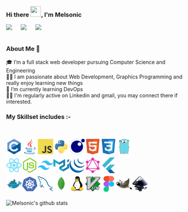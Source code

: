 ### Hi there <img src="https://github.com/TheDudeThatCode/TheDudeThatCode/blob/master/Assets/Hi.gif" width="29px" height="29px" >, I'm Melsonic

<a href="https://twitter.com/Melsonic1">
  <img align="left" width="40px" src="https://camo.githubusercontent.com/35b0b8bfbd8840f35607fb56ad0a139047fd5d6e09ceb060c5c6f0a5abd1044c/68747470733a2f2f6564656e742e6769746875622e696f2f537570657254696e7949636f6e732f696d616765732f7376672f747769747465722e737667" />
</a>
<a href="https://www.linkedin.com/in/madhurjya-kalita-946286221/">
  <img align="left" width="40px" src="https://camo.githubusercontent.com/c8a9c5b414cd812ad6a97a46c29af67239ddaeae08c41724ff7d945fb4c047e5/68747470733a2f2f6564656e742e6769746875622e696f2f537570657254696e7949636f6e732f696d616765732f7376672f6c696e6b6564696e2e737667"  />
</a>
<a href="mailto:madhurjyakalita2017@gmail.com">
  <img align="left" width="43px" src="https://camo.githubusercontent.com/4a3dd8d10a27c272fd04b2ce8ed1a130606f95ea6a76b5e19ce8b642faa18c27/68747470733a2f2f6564656e742e6769746875622e696f2f537570657254696e7949636f6e732f696d616765732f7376672f676d61696c2e737667" />
</a>

<br><br>

### About Me 🚀

🎓 I’m a full stack web developer pursuing Computer Science and Engineering</br>
👨‍💻 I am passionate about Web Development, Graphics Programming and really enjoy learning new things<br>
🌱 I’m currently learning DevOps
<br>
🙋‍♂️ I'm regularly active on Linkedin and gmail, you may connect there if interested.<br>

### My Skillset includes :- 
<br>
<br>
<img align="left" src="https://github.com/devicons/devicon/blob/master/icons/c/c-original.svg" width="43" />
<img align="left" src="https://github.com/devicons/devicon/blob/master/icons/java/java-original.svg" width="43" />
<img align="left" src="https://github.com/devicons/devicon/blob/master/icons/javascript/javascript-original.svg" width="43" />
<img align="left" src="https://github.com/devicons/devicon/blob/master/icons/python/python-original.svg" width="43" />
<img align="left" src="https://github.com/devicons/devicon/blob/master/icons/lua/lua-original.svg" width="43" />
<img align="left" src="https://github.com/devicons/devicon/blob/master/icons/html5/html5-original.svg" width="43" />
<img align="left" src="https://github.com/devicons/devicon/blob/master/icons/css3/css3-original.svg" width="43" />
<img align="left" src="https://github.com/devicons/devicon/blob/master/icons/go/go-original.svg" width="43" />
<br>
<br>
<br>
<img align="left" src="https://github.com/devicons/devicon/blob/master/icons/react/react-original.svg" width="43" />
<img align="left" src="https://github.com/devicons/devicon/blob/master/icons/nodejs/nodejs-original.svg" width="43" />
<img align="left" src="https://github.com/devicons/devicon/blob/master/icons/tailwindcss/tailwindcss-plain.svg" width="43" />
<img align="left" src="https://github.com/devicons/devicon/blob/master/icons/materialui/materialui-original.svg" width="43" />
<img align="left" src="https://github.com/devicons/devicon/blob/master/icons/jquery/jquery-original.svg" width="43" />
<img align="left" src="https://github.com/devicons/devicon/blob/master/icons/graphql/graphql-plain.svg" width="43" />
<img align="left" src="https://github.com/devicons/devicon/blob/master/icons/flutter/flutter-original.svg" width="43" />
<br>
<br>
<br>
<img align="left" src="https://github.com/devicons/devicon/blob/master/icons/docker/docker-original.svg" width="43" />
<img align="left" src="https://github.com/devicons/devicon/blob/master/icons/kubernetes/kubernetes-plain.svg" width="43" />
<img align="left" src="https://github.com/devicons/devicon/blob/master/icons/mysql/mysql-original.svg" width="43" />
<img align="left" src="https://github.com/devicons/devicon/blob/master/icons/mongodb/mongodb-original.svg" width="43" />
<img align="left" src="https://github.com/devicons/devicon/blob/master/icons/linux/linux-original.svg" width="43" />
<img align="left" src="https://github.com/devicons/devicon/blob/master/icons/vim/vim-original.svg" width="43" />
<img align="left" src="https://github.com/devicons/devicon/blob/master/icons/figma/figma-original.svg" width="43" />
<img align="left" src="https://github.com/devicons/devicon/blob/master/icons/gimp/gimp-original.svg" width="43" />
<img align="left" src="https://github.com/devicons/devicon/blob/master/icons/inkscape/inkscape-original.svg" width="43" />

<br>
<br>
<br>

![Melsonic's github stats](https://github-readme-stats.vercel.app/api?username=melsonic)

